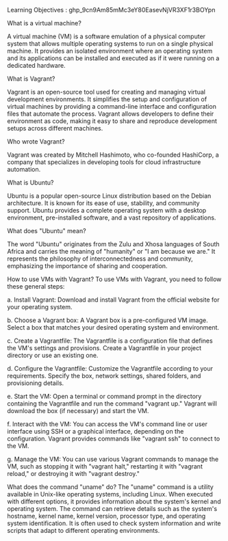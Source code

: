 Learning Objectives :
 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

What is a virtual machine?

A virtual machine (VM) is a software emulation of a physical computer system that allows multiple operating systems to run on a single physical machine. It provides an isolated environment where an operating system and its applications can be installed and executed as if it were running on a dedicated hardware.

What is Vagrant?

Vagrant is an open-source tool used for creating and managing virtual development environments. It simplifies the setup and configuration of virtual machines by providing a command-line interface and configuration files that automate the process. Vagrant allows developers to define their environment as code, making it easy to share and reproduce development setups across different machines.

Who wrote Vagrant?

Vagrant was created by Mitchell Hashimoto, who co-founded HashiCorp, a company that specializes in developing tools for cloud infrastructure automation.

What is Ubuntu?

Ubuntu is a popular open-source Linux distribution based on the Debian architecture. It is known for its ease of use, stability, and community support. Ubuntu provides a complete operating system with a desktop environment, pre-installed software, and a vast repository of applications.

What does "Ubuntu" mean?

The word "Ubuntu" originates from the Zulu and Xhosa languages of South Africa and carries the meaning of "humanity" or "I am because we are." It represents the philosophy of interconnectedness and community, emphasizing the importance of sharing and cooperation.

How to use VMs with Vagrant?
To use VMs with Vagrant, you need to follow these general steps:

a. Install Vagrant: Download and install Vagrant from the official website for your operating system.

b. Choose a Vagrant box: A Vagrant box is a pre-configured VM image. Select a box that matches your desired operating system and environment.

c. Create a Vagrantfile: The Vagrantfile is a configuration file that defines the VM's settings and provisions. Create a Vagrantfile in your project directory or use an existing one.

d. Configure the Vagrantfile: Customize the Vagrantfile according to your requirements. Specify the box, network settings, shared folders, and provisioning details.

e. Start the VM: Open a terminal or command prompt in the directory containing the Vagrantfile and run the command "vagrant up." Vagrant will download the box (if necessary) and start the VM.

f. Interact with the VM: You can access the VM's command line or user interface using SSH or a graphical interface, depending on the configuration. Vagrant provides commands like "vagrant ssh" to connect to the VM.

g. Manage the VM: You can use various Vagrant commands to manage the VM, such as stopping it with "vagrant halt," restarting it with "vagrant reload," or destroying it with "vagrant destroy."

What does the command "uname" do?
The "uname" command is a utility available in Unix-like operating systems, including Linux. When executed with different options, it provides information about the system's kernel and operating system. The command can retrieve details such as the system's hostname, kernel name, kernel version, processor type, and operating system identification. It is often used to check system information and write scripts that adapt to different operating environments.
